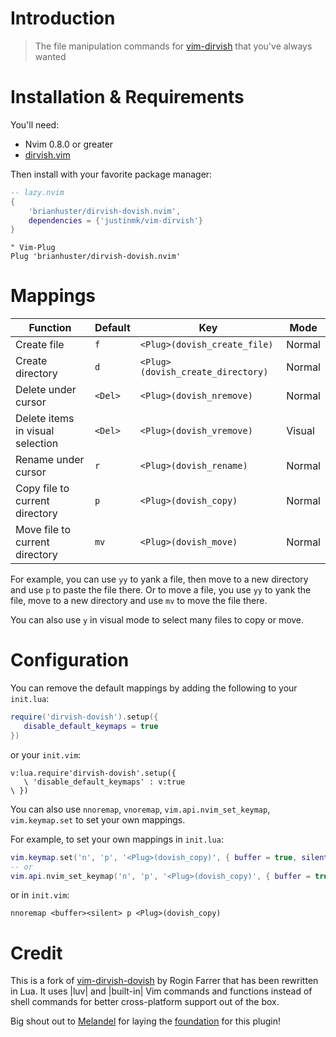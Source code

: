 # Introduction

> The file manipulation commands for [vim-dirvish](https://github.com/justinmk/vim-dirvish) that you've always wanted

# Installation & Requirements

You'll need:
- Nvim 0.8.0 or greater
- [dirvish.vim](https://github.com/justinmk/vim-dirvish)

Then install with your favorite package manager:

```lua
-- lazy.nvim
{
    'brianhuster/dirvish-dovish.nvim',
    dependencies = {'justinmk/vim-dirvish'}
}
```

```vim
" Vim-Plug
Plug 'brianhuster/dirvish-dovish.nvim'
```

# Mappings

| Function                                | Default | Key                                |Mode  |
| --------------------------------------- | ------- | ---------------------------------- | ---- |
| Create file                             | `f`     | `<Plug>(dovish_create_file)`      |Normal|
| Create directory                        | `d`     | `<Plug>(dovish_create_directory)` |Normal|
| Delete under cursor                     | `<Del>` | `<Plug>(dovish_nremove)`          |Normal|
| Delete items in visual selection        | `<Del>` | `<Plug>(dovish_vremove)`          |Visual|
| Rename under cursor                     | `r`     | `<Plug>(dovish_rename)`           |Normal|
| Copy file to current directory          | `p`     | `<Plug>(dovish_copy)`             |Normal|
| Move file to current directory          | `mv`    | `<Plug>(dovish_move)`             |Normal|

For example, you can use `yy` to yank a file, then move to a new directory and use `p` to paste the file there. Or to move a file, you use `yy` to yank the file, move to a new directory and use `mv` to move the file there.

You can also use `y` in visual mode to select many files to copy or move.

# Configuration

You can remove the default mappings by adding the following to your `init.lua`:

```lua
require('dirvish-dovish').setup({
   disable_default_keymaps = true
})
```

or your `init.vim`:

```vim
v:lua.require'dirvish-dovish'.setup({
   \ 'disable_default_keymaps' : v:true
\ })
```

You can also use `nnoremap`, `vnoremap`, `vim.api.nvim_set_keymap`, `vim.keymap.set` to set your own mappings.

For example, to set your own mappings in `init.lua`:

```lua
vim.keymap.set('n', 'p', '<Plug>(dovish_copy)', { buffer = true, silent = true, remap = true })
-- or
vim.api.nvim_set_keymap('n', 'p', '<Plug>(dovish_copy)', { buffer = true, silent = true })
```

or in `init.vim`:

```vim
nnoremap <buffer><silent> p <Plug>(dovish_copy)
```

# Credit

This is a fork of [vim-dirvish-dovish](https://github.com/roginfarrer/vim-dirvish-dovish) by Rogin Farrer that has been rewritten in Lua. It uses |luv| and |built-in| Vim commands and functions instead of shell commands for better cross-platform support out of the box.

Big shout out to [Melandel](https://github.com/Melandel) for laying the [foundation](https://github.com/Melandel/desktop/blob/c323969e4bd48dda6dbceada3a7afe8bacdda0f5/setup/my_vimrc.vim#L976-L1147) for this plugin!
